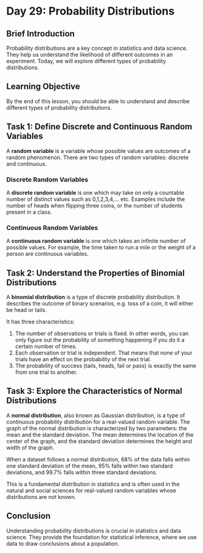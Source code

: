 # Day 29: Probability Distributions

## Brief Introduction
Probability distributions are a key concept in statistics and data science. They help us understand the likelihood of different outcomes in an experiment. Today, we will explore different types of probability distributions.

## Learning Objective
By the end of this lesson, you should be able to understand and describe different types of probability distributions.

## Task 1: Define Discrete and Continuous Random Variables

A **random variable** is a variable whose possible values are outcomes of a random phenomenon. There are two types of random variables: discrete and continuous.

### Discrete Random Variables
A **discrete random variable** is one which may take on only a countable number of distinct values such as 0,1,2,3,4,... etc. Examples include the number of heads when flipping three coins, or the number of students present in a class.

### Continuous Random Variables
A **continuous random variable** is one which takes an infinite number of possible values. For example, the time taken to run a mile or the weight of a person are continuous variables.

## Task 2: Understand the Properties of Binomial Distributions

A **binomial distribution** is a type of discrete probability distribution. It describes the outcome of binary scenarios, e.g. toss of a coin, it will either be head or tails.

It has three characteristics:
1. The number of observations or trials is fixed. In other words, you can only figure out the probability of something happening if you do it a certain number of times.
2. Each observation or trial is independent. That means that none of your trials have an effect on the probability of the next trial.
3. The probability of success (tails, heads, fail or pass) is exactly the same from one trial to another.

## Task 3: Explore the Characteristics of Normal Distributions

A **normal distribution**, also known as Gaussian distribution, is a type of continuous probability distribution for a real-valued random variable. The graph of the normal distribution is characterized by two parameters: the mean and the standard deviation. The mean determines the location of the center of the graph, and the standard deviation determines the height and width of the graph.

When a dataset follows a normal distribution, 68% of the data falls within one standard deviation of the mean, 95% falls within two standard deviations, and 99.7% falls within three standard deviations.

This is a fundamental distribution in statistics and is often used in the natural and social sciences for real-valued random variables whose distributions are not known.

## Conclusion
Understanding probability distributions is crucial in statistics and data science. They provide the foundation for statistical inference, where we use data to draw conclusions about a population.